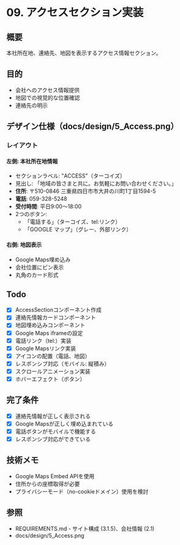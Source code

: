 # 09. アクセスセクション実装

## 概要
本社所在地、連絡先、地図を表示するアクセス情報セクション。

## 目的
- 会社へのアクセス情報提供
- 地図での視覚的な位置確認
- 連絡先の明示

## デザイン仕様（docs/design/5_Access.png）

### レイアウト

#### 左側: 本社所在地情報
- セクションラベル: "ACCESS"（ターコイズ）
- 見出し: 「地域の皆さまと共に。お気軽にお問い合わせください。」
- **住所**: 〒510-0846 三重県四日市市大井の川町1丁目1594-5
- **電話**: 059-328-5248
- **受付時間**: 平日9:00～18:00
- 2つのボタン:
  - 「電話する」（ターコイズ、tel:リンク）
  - 「GOOGLE マップ」（グレー、外部リンク）

#### 右側: 地図表示
- Google Maps埋め込み
- 会社位置にピン表示
- 丸角のカード形式

## Todo

- [x] AccessSectionコンポーネント作成
- [x] 連絡先情報カードコンポーネント
- [x] 地図埋め込みコンポーネント
- [x] Google Maps iframeの設定
- [x] 電話リンク（tel:）実装
- [x] Google Mapsリンク実装
- [x] アイコンの配置（電話、地図）
- [x] レスポンシブ対応（モバイル: 縦積み）
- [x] スクロールアニメーション実装
- [x] ホバーエフェクト（ボタン）

## 完了条件

- [x] 連絡先情報が正しく表示される
- [x] Google Mapsが正しく埋め込まれている
- [x] 電話ボタンがモバイルで機能する
- [x] レスポンシブ対応ができている

## 技術メモ
- Google Maps Embed APIを使用
- 住所からの座標取得が必要
- プライバシーモード（no-cookieドメイン）使用を検討

## 参照
- REQUIREMENTS.md - サイト構成 (3.1.5)、会社情報 (2.1)
- docs/design/5_Access.png

